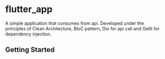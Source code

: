 # flutter_app

A simple application that consumes from api. Developed under the principles of Clean Architecture,
BloC pattern, Dio for api call and GetIt for dependency injection.

## Getting Started
